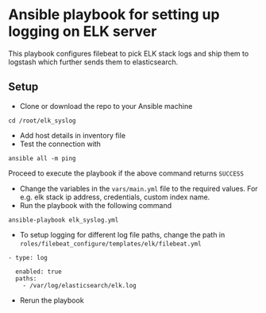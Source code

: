 # Ansible playbook for setting up logging on ELK server
This playbook configures filebeat to pick ELK stack logs and ship them to logstash which further sends them to elasticsearch.

## Setup
- Clone or download the repo to your Ansible machine
```
cd /root/elk_syslog
```
- Add host details in inventory file
- Test the connection with
```
ansible all -m ping
```
Proceed to execute the playbook if the above command returns `SUCCESS`
- Change the variables in the `vars/main.yml` file to the required values. For e.g. elk stack ip address, credentials, custom index name.
- Run the playbook with the following command
```
ansible-playbook elk_syslog.yml
```
- To setup logging for different log file paths, change the path in `roles/filebeat_configure/templates/elk/filebeat.yml`
```
- type: log

  enabled: true
  paths:
    - /var/log/elasticsearch/elk.log
```
- Rerun the playbook